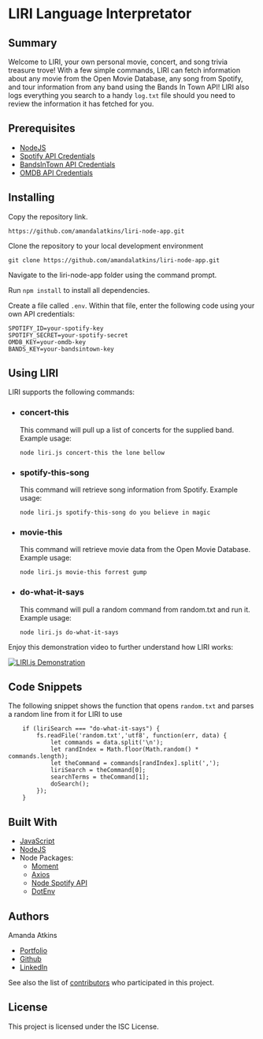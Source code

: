 # LIRI Language Interpretator

## Summary

Welcome to LIRI, your own personal movie, concert, and song trivia treasure trove! With a few simple commands, LIRI can fetch information about any movie from the Open Movie Database, any song from Spotify, and tour information from any band using the Bands In Town API! LIRI also logs everything you search to a handy `log.txt` file should you need to review the information it has fetched for you.

## Prerequisites

- [NodeJS](https://nodejs.org/)
- [Spotify API Credentials](https://developer.spotify.com/)
- [BandsInTown API Credentials](https://www.artists.bandsintown.com/support/api-installation)
- [OMDB API Credentials](http://www.omdbapi.com/)

## Installing

Copy the repository link.

```
https://github.com/amandalatkins/liri-node-app.git
```

Clone the repository to your local development environment

```
git clone https://github.com/amandalatkins/liri-node-app.git
```

Navigate to the liri-node-app folder using the command prompt.

Run `npm install` to install all dependencies.

Create a file called `.env`. Within that file, enter the following code using your own API credentials:

```
SPOTIFY_ID=your-spotify-key
SPOTIFY_SECRET=your-spotify-secret
OMDB_KEY=your-omdb-key
BANDS_KEY=your-bandsintown-key
```

## Using LIRI

LIRI supports the following commands:

* ### concert-this

  This command will pull up a list of concerts for the supplied band. Example usage: 
  
  `node liri.js concert-this the lone bellow`

* ### spotify-this-song
  
  This command will retrieve song information from Spotify. Example usage:

  `node liri.js spotify-this-song do you believe in magic`

* ### movie-this

  This command will retrieve movie data from the Open Movie Database. Example usage:
  
  `node liri.js movie-this forrest gump`
* ### do-what-it-says

  This command will pull a random command from random.txt and run it. Example usage:
  
  `node liri.js do-what-it-says`

Enjoy this demonstration video to further understand how LIRI works:

[![LIRI.js Demonstration](https://img.youtube.com/vi/eHK4eqGRWdI/0.jpg)](https://www.youtube.com/watch?v=eHK4eqGRWdI "LIRI Demonstration")

## Code Snippets

The following snippet shows the function that opens `random.txt` and parses a random line from it for LIRI to use

```
    if (liriSearch === "do-what-it-says") {
        fs.readFile('random.txt','utf8', function(err, data) {
            let commands = data.split('\n');
            let randIndex = Math.floor(Math.random() * commands.length);
            let theCommand = commands[randIndex].split(',');
            liriSearch = theCommand[0];
            searchTerms = theCommand[1];
            doSearch();
        });
    }
```

## Built With

* [JavaScript](https://developer.mozilla.org/en-US/docs/Web/JavaScript)
* [NodeJS](https://nodejs.org/)
* Node Packages:
    * [Moment](https://www.npmjs.com/package/moment)
    * [Axios](https://www.npmjs.com/package/axios)
    * [Node Spotify API](https://www.npmjs.com/package/node-spotify-api)
    * [DotEnv](https://www.npmjs.com/package/dotenv)

## Authors

Amanda Atkins
* [Portfolio](https://digitalrainstorm.com)
* [Github](https://github.com/amandalatkins)
* [LinkedIn](https://www.linkedin.com/in/amandalatkins)

See also the list of [contributors](https://github.com/amandalatkins/liri-node-app/contributors) who participated in this project.

## License

This project is licensed under the ISC License.